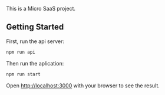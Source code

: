 This is a Micro SaaS project.

## Getting Started

First, run the api server:

```bash
npm run api
```

Then run the aplication:

```bash
npm run start
```

Open [http://localhost:3000](http://localhost:3000) with your browser to see the result.